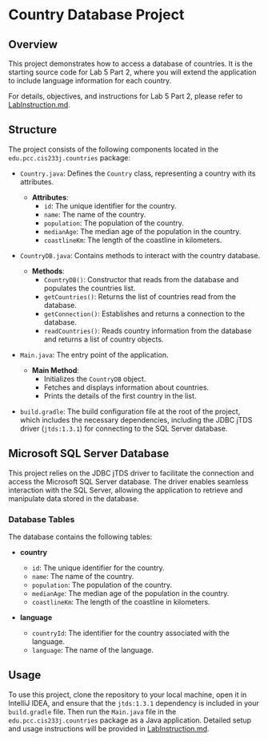 # Country Database Project

## Overview

This project demonstrates how to access a database of countries. It is the starting source code for Lab 5 Part 2, where you will extend the application to include language information for each country.

For details, objectives, and instructions for Lab 5 Part 2, please refer to [LabInstruction.md](LabInstruction.md).

## Structure

The project consists of the following components located in the `edu.pcc.cis233j.countries` package:

- `Country.java`: Defines the `Country` class, representing a country with its attributes.
    - **Attributes**:
        - `id`: The unique identifier for the country.
        - `name`: The name of the country.
        - `population`: The population of the country.
        - `medianAge`: The median age of the population in the country.
        - `coastlineKm`: The length of the coastline in kilometers.

- `CountryDB.java`: Contains methods to interact with the country database.
    - **Methods**:
        - `CountryDB()`: Constructor that reads from the database and populates the countries list.
        - `getCountries()`: Returns the list of countries read from the database.
        - `getConnection()`: Establishes and returns a connection to the database.
        - `readCountries()`: Reads country information from the database and returns a list of country objects.

- `Main.java`: The entry point of the application.
    - **Main Method**:
        - Initializes the `CountryDB` object.
        - Fetches and displays information about countries.
        - Prints the details of the first country in the list.

- `build.gradle`: The build configuration file at the root of the project, which includes the necessary dependencies, including the JDBC jTDS driver (`jtds:1.3.1`) for connecting to the SQL Server database.

## Microsoft SQL Server Database

This project relies on the JDBC jTDS driver to facilitate the connection and access the Microsoft SQL Server database. The driver enables seamless interaction with the SQL Server, allowing the application to retrieve and manipulate data stored in the database.

### Database Tables

The database contains the following tables:

- **country**
    - `id`: The unique identifier for the country.
    - `name`: The name of the country.
    - `population`: The population of the country.
    - `medianAge`: The median age of the population in the country.
    - `coastlineKm`: The length of the coastline in kilometers.

- **language**
    - `countryId`: The identifier for the country associated with the language.
    - `language`: The name of the language.

## Usage

To use this project, clone the repository to your local machine, open it in IntelliJ IDEA, and ensure that the `jtds:1.3.1` dependency is included in your `build.gradle` file. Then run the `Main.java` file in the `edu.pcc.cis233j.countries` package as a Java application. Detailed setup and usage instructions will be provided in [LabInstruction.md](LabInstruction.md).
